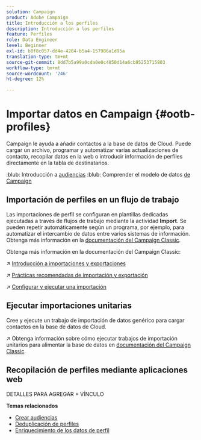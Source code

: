 ```yaml
---
solution: Campaign
product: Adobe Campaign
title: Introducción a los perfiles
description: Introducción a los perfiles
feature: Perfiles
role: Data Engineer
level: Beginner
exl-id: b0f8c057-dd4e-4284-b5a4-157986a1d95a
translation-type: tm+mt
source-git-commit: 8dd7b5a99a0cda0e0c4850d14a6cb95253715803
workflow-type: tm+mt
source-wordcount: '246'
ht-degree: 12%

---
```


# Importar datos en Campaign {#ootb-profiles}

Campaign le ayuda a añadir contactos a la base de datos de Cloud. Puede cargar un archivo, programar y automatizar varias actualizaciones de contacto, recopilar datos en la web o introducir información de perfiles directamente en la tabla de destinatarios.

:blub: Introducción a [audiencias](audiences.md)
:blub: Comprender el modelo de datos [de Campaign](../dev/datamodel.md)

## Importación de perfiles en un flujo de trabajo

Las importaciones de perfil se configuran en plantillas dedicadas ejecutadas a través de flujos de trabajo mediante la actividad **Import**. Se pueden repetir automáticamente según un programa, por ejemplo, para automatizar el intercambio de datos entre varios sistemas de información. Obtenga más información en la [documentación del Campaign Classic](https://experienceleague.adobe.com/docs/campaign-classic/using/getting-started/importing-and-exporting-data/import-export-workflows.html).


Obtenga más información en la documentación del Campaign Classic:

:arrow_upper_right: [Introducción a importaciones y exportaciones](https://experienceleague.adobe.com/docs/campaign-classic/using/getting-started/importing-and-exporting-data/get-started-data-import-export.html)

:arrow_upper_right: [Prácticas recomendadas de importación y exportación](https://experienceleague.adobe.com/docs/campaign-classic/using/getting-started/importing-and-exporting-data/best-practices/import-export-best-practices.html)

:arrow_upper_right: [Configurar y ejecutar una importación](https://experienceleague.adobe.com/docs/campaign-classic/using/getting-started/importing-and-exporting-data/generic-imports-exports/executing-import-jobs.html)

## Ejecutar importaciones unitarias

Cree y ejecute un trabajo de importación de datos genérico para cargar contactos en la base de datos de Cloud.

:arrow_upper_right: Obtenga información sobre cómo ejecutar trabajos de importación unitarios para alimentar la base de datos en [documentación del Campaign Classic](https://experienceleague.adobe.com/docs/campaign-classic/using/getting-started/importing-and-exporting-data/generic-imports-exports/about-generic-imports-exports.html).

## Recopilación de perfiles mediante aplicaciones web

DETALLES PARA AGREGAR + VÍNCULO


**Temas relacionados**

* [Crear audiencias](audiences.md)
* [Deduplicación de perfiles](https://experienceleague.adobe.com/docs/campaign-classic/using/automating-with-workflows/use-cases/data-management/deduplication-merge.html)
* [Enriquecimiento de los datos de perfil](https://experienceleague.adobe.com/docs/campaign-classic/using/automating-with-workflows/use-cases/data-management/enriching-data.html)
